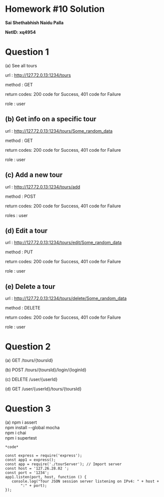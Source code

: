 # Homework #10 Solution

**Sai Shethabhish Naidu Palla**

**NetID: xq4954**

# Question 1

 (a) See all tours

url : http://127.72.0.13:1234/tours

method : GET

return codes: 200 code for Success, 401 code for Failure

role : user

## (b) Get info on a specific tour

url : http://127.72.0.13:1234/tours/Some_random_data

method : GET

return codes: 200 code for Success, 401 code for Failure

role : user

## (c) Add a new tour

url : http://127.72.0.13:1234/tours/add

method : POST

return codes: 200 code for Success, 401 code for Failure

roles : user

## (d) Edit a tour

url : http://127.72.0.13:1234/tours/edit/Some_random_data

method : PUT

return codes: 200 code for Success, 401 code for Failure

role : user

## (e) Delete a tour

url : http://127.72.0.13:1234/tours/delete/Some_random_data

method : DELETE

return codes: 200 code for Success, 401 code for Failure

role : user

# Question 2

(a) GET /tours/{toursId}

(b) POST /tours/{toursId}/login/{loginId}

(c) DELETE /user/{userId}

(d) GET /user/{userId}/tours/{toursId}

# Question 3

(a)
	npm i assert<br />
	npm install --global mocha<br />
	npm i chai<br />
	npm i supertest

	*code*

	const express = require('express');
	const app1 = express();
	const app = require('./tourServer'); // Import server
	const host = '127.26.28.02 ';
	const port = '1234';
	app1.listen(port, host, function () {
	   console.log("Tour JSON session server listening on IPv4: " + host +
	       ":" + port);
	});
